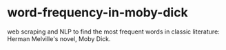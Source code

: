 # word-frequency-in-moby-dick
web scraping and NLP to find the most frequent words in classic literature: Herman Melville's novel, Moby Dick.
